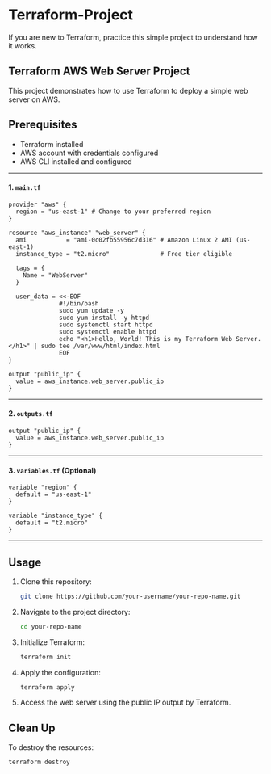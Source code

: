 # Terraform-Project
If you are new to Terraform, practice this simple project to understand how it works.

## **Terraform AWS Web Server Project**

This project demonstrates how to use Terraform to deploy a simple web server on AWS.


## Prerequisites
- Terraform installed
- AWS account with credentials configured
- AWS CLI installed and configured

---

#### 1. **`main.tf`**
```hcl
provider "aws" {
  region = "us-east-1" # Change to your preferred region
}

resource "aws_instance" "web_server" {
  ami           = "ami-0c02fb55956c7d316" # Amazon Linux 2 AMI (us-east-1)
  instance_type = "t2.micro"              # Free tier eligible

  tags = {
    Name = "WebServer"
  }

  user_data = <<-EOF
              #!/bin/bash
              sudo yum update -y
              sudo yum install -y httpd
              sudo systemctl start httpd
              sudo systemctl enable httpd
              echo "<h1>Hello, World! This is my Terraform Web Server.</h1>" | sudo tee /var/www/html/index.html
              EOF
}

output "public_ip" {
  value = aws_instance.web_server.public_ip
}
```

---

#### 2. **`outputs.tf`**
```hcl
output "public_ip" {
  value = aws_instance.web_server.public_ip
}
```

---

#### 3. **`variables.tf`** (Optional)
```hcl
variable "region" {
  default = "us-east-1"
}

variable "instance_type" {
  default = "t2.micro"
}
```

---

## Usage
1. Clone this repository:
   ```bash
   git clone https://github.com/your-username/your-repo-name.git
   ```
2. Navigate to the project directory:
   ```bash
   cd your-repo-name
   ```
3. Initialize Terraform:
   ```bash
   terraform init
   ```
4. Apply the configuration:
   ```bash
   terraform apply
   ```
5. Access the web server using the public IP output by Terraform.

## Clean Up
To destroy the resources:
```bash
terraform destroy
```
